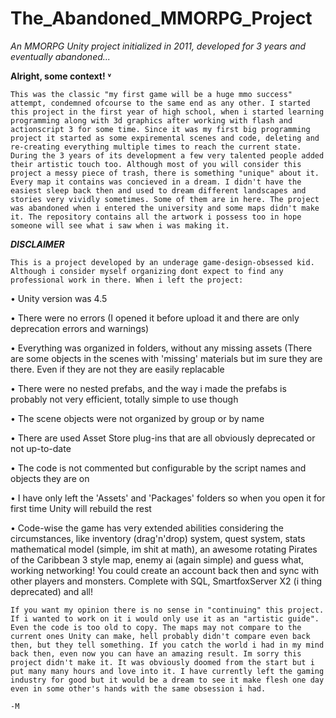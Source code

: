 # The_Abandoned_MMORPG_Project
*An MMORPG Unity project initialized in 2011, developed for 3 years and eventually abandoned...*

**Alright, some context! ˅**

	This was the classic "my first game will be a huge mmo success" attempt, condemned ofcourse to the same end as any other. I started this project in the first year of high school, when i started learning programming along with 3d graphics after working with flash and actionscript 3 for some time. Since it was my first big programming project it started as some expiremental scenes and code, deleting and re-creating everything multiple times to reach the current state. During the 3 years of its development a few very talented people added their artistic touch too. Although most of you will consider this project a messy piece of trash, there is something "unique" about it. Every map it contains was concieved in a dream. I didn't have the easiest sleep back then and used to dream different landscapes and stories very vividly sometimes. Some of them are in here. The project was abandoned when i entered the university and some maps didn't make it. The repository contains all the artwork i possess too in hope someone will see what i saw when i was making it.

***DISCLAIMER***

	This is a project developed by an underage game-design-obsessed kid. Although i consider myself organizing dont expect to find any professional work in there. When i left the project:

• Unity version was 4.5

• There were no errors (I opened it before upload it and there are only deprecation errors and warnings)

• Everything was organized in folders, without any missing assets (There are some objects in the scenes with 'missing' materials but im sure they are there. Even if they are not they are easily replacable

• There were no nested prefabs, and the way i made the prefabs is probably not very efficient, totally simple to use though

• The scene objects were not organized by group or by name

• There are used Asset Store plug-ins that are all obviously deprecated or not up-to-date

• The code is not commented but configurable by the script names and objects they are on

• I have only left the 'Assets' and 'Packages' folders so when you open it for first time Unity will rebuild the rest

• Code-wise the game has very extended abilities considering the circumstances, like inventory (drag'n'drop) system, quest system, stats mathematical model (simple, im shit at math), an awesome rotating Pirates of the Caribbean 3 style map, enemy ai (again simple) and guess what, working networking! You could create an account back then and sync with other players and monsters. Complete with SQL, SmartfoxServer X2 (i thing deprecated) and all!

	If you want my opinion there is no sense in "continuing" this project. If i wanted to work on it i would only use it as an "artistic guide". Even the code is too old to copy. The maps may not compare to the current ones Unity can make, hell probably didn't compare even back then, but they tell something. If you catch the world i had in my mind back then, even now you can have an amazing result. Im sorry this project didn't make it. It was obviously doomed from the start but i put many many hours and love into it. I have currently left the gaming industry for good but it would be a dream to see it make flesh one day even in some other's hands with the same obsession i had.
	
	-M
